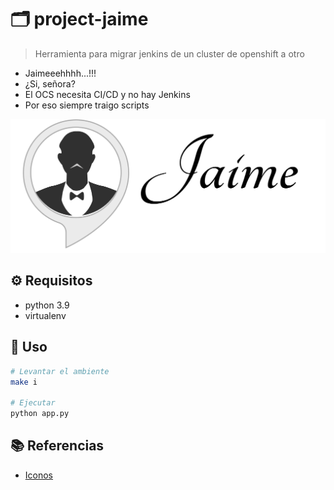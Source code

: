 # :card_index_dividers: project-jaime

> Herramienta para migrar jenkins de un cluster de openshift a otro

- Jaimeeehhhh...!!!
- ¿Si, señora?
- El OCS necesita CI/CD y no hay Jenkins
- Por eso siempre traigo scripts

![alt](img/logo-negro.png)

## :gear: Requisitos

- python 3.9
- virtualenv

## :tada: Uso

```bash
# Levantar el ambiente
make i

# Ejecutar
python app.py
```

## :books: Referencias

- [Iconos](https://github.com/ikatyang/emoji-cheat-sheet/blob/master/README.md)


